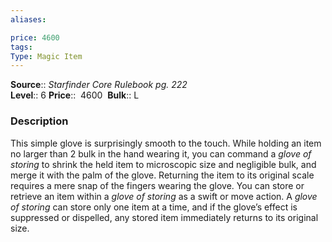 ```yaml
---
aliases: 

price: 4600
tags: 
Type: Magic Item
---
```

**Source**:: _Starfinder Core Rulebook pg. 222_  
**Level**:: 6
**Price**::  4600 
**Bulk**:: L

### Description

This simple glove is surprisingly smooth to the touch. While holding an item no larger than 2 bulk in the hand wearing it, you can command a _glove of storing_ to shrink the held item to microscopic size and negligible bulk, and merge it with the palm of the glove. Returning the item to its original scale requires a mere snap of the fingers wearing the glove. You can store or retrieve an item within a _glove of storing_ as a swift or move action. A _glove of storing_ can store only one item at a time, and if the glove’s effect is suppressed or dispelled, any stored item immediately returns to its original size.

